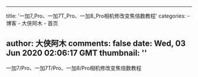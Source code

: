 
---
title: '一加7_Pro、一加7T_Pro、一加8_Pro相机修改变焦倍数教程'
categories: 
    - 博客
    - 大侠阿木
    - 首页

author: 大侠阿木
comments: false
date: Wed, 03 Jun 2020 02:06:17 GMT
thumbnail: ''
---

<div>   
一加7/Pro、一加7T/Pro、一加8/Pro相机修改变焦倍数教程  
</div>
            